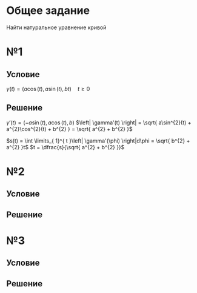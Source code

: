 # Общее задание
Найти натуральное уравнение кривой
# №1
## Условие
$\gamma(t) = \left( a\cos(t), a\sin (t), bt \right) \quad t \geq 0$
## Решение
$\gamma'(t) = \left( -a\sin(t), a\cos(t), b \right)$
$\left| \gamma'(t) \right| = \sqrt{ a\sin^{2}(t) + a^{2}\cos^{2}(t) + b^{2} } = \sqrt{ a^{2} + b^{2} }$

$s(t) = \int \limits_{ 1}^{ t }\left| \gamma'(\phi) \right|d\phi = \sqrt{ b^{2} + a^{2} }t$
$t = \dfrac{s}{\sqrt{ a^{2} + b^{2} }}$

# №2
## Условие
## Решение
# №3
## Условие
## Решение